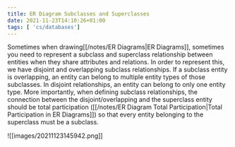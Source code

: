 ```yaml
---
title: ER Diagram Subclasses and Superclasses
date: 2021-11-23T14:10:26+01:00
tags: [ 'cs/databases']
---
```

Sometimes when drawing[[/notes/ER Diagrams|ER Diagrams]], sometimes you need to represent a subclass and superclass relationship between entities when they share attributes and relations. In order to represent this, we have disjoint and overlapping subclass relationships. If a subclass entity is overlapping, an entity can belong to multiple entity types of those subclasses. In disjoint relationships, an entity can belong to only one entity type. More importantly, when defining subclass relationships, the connection between the disjoint/overlapping and the superclass entity should be total participation ([[/notes/ER Diagram Total Participation|Total Participation in ER Diagrams]]) so that every entity belonging to the superclass must be a subclass.

![[images/20211123145942.png]]